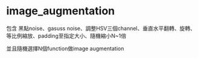 # image_augmentation
包含 黑點noise、gasuss noise、調整HSV三個channel、垂直水平翻轉、旋轉、等比例縮放、padding至指定大小、隨機縮小N~1倍

並且隨機選擇N個function做image augmentation

